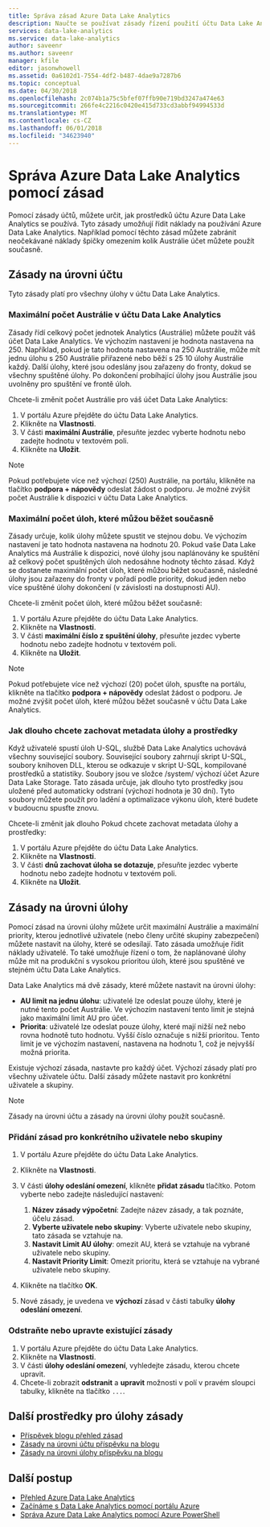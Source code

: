 ```yaml
---
title: Správa zásad Azure Data Lake Analytics
description: Naučte se používat zásady řízení použití účtu Data Lake Analytics.
services: data-lake-analytics
ms.service: data-lake-analytics
author: saveenr
ms.author: saveenr
manager: kfile
editor: jasonwhowell
ms.assetid: 0a6102d1-7554-4df2-b487-4dae9a7287b6
ms.topic: conceptual
ms.date: 04/30/2018
ms.openlocfilehash: 2c074b1a75c5bfef07ffb90e719bd3247a474e63
ms.sourcegitcommit: 266fe4c2216c0420e415d733cd3abbf94994533d
ms.translationtype: MT
ms.contentlocale: cs-CZ
ms.lasthandoff: 06/01/2018
ms.locfileid: "34623940"
---
```

# <a name="manage-azure-data-lake-analytics-using-policies"></a>Správa Azure Data Lake Analytics pomocí zásad

Pomocí zásady účtů, můžete určit, jak prostředků účtu Azure Data Lake Analytics se používá. Tyto zásady umožňují řídit náklady na používání Azure Data Lake Analytics. Například pomocí těchto zásad můžete zabránit neočekávané náklady špičky omezením kolik Austrálie účet můžete použít současně.

## <a name="account-level-policies"></a>Zásady na úrovni účtu

Tyto zásady platí pro všechny úlohy v účtu Data Lake Analytics.

### <a name="maximum-number-of-aus-in-a-data-lake-analytics-account"></a>Maximální počet Austrálie v účtu Data Lake Analytics
Zásady řídí celkový počet jednotek Analytics (Austrálie) můžete použít váš účet Data Lake Analytics. Ve výchozím nastavení je hodnota nastavena na 250. Například, pokud je tato hodnota nastavena na 250 Austrálie, může mít jednu úlohu s 250 Austrálie přiřazené nebo běží s 25 10 úlohy Austrálie každý. Další úlohy, které jsou odeslány jsou zařazeny do fronty, dokud se všechny spuštěné úlohy. Po dokončení probíhající úlohy jsou Austrálie jsou uvolněny pro spuštění ve frontě úloh.

Chcete-li změnit počet Austrálie pro váš účet Data Lake Analytics:

1. V portálu Azure přejděte do účtu Data Lake Analytics.
2. Klikněte na **Vlastnosti**.
3. V části **maximální Austrálie**, přesuňte jezdec vyberte hodnotu nebo zadejte hodnotu v textovém poli. 
4. Klikněte na **Uložit**.

> [!NOTE]
> Pokud potřebujete více než výchozí (250) Austrálie, na portálu, klikněte na tlačítko **podpora + nápovědy** odeslat žádost o podporu. Je možné zvýšit počet Austrálie k dispozici v účtu Data Lake Analytics.
>

### <a name="maximum-number-of-jobs-that-can-run-simultaneously"></a>Maximální počet úloh, které můžou běžet současně
Zásady určuje, kolik úlohy můžete spustit ve stejnou dobu. Ve výchozím nastavení je tato hodnota nastavena na hodnotu 20. Pokud vaše Data Lake Analytics má Austrálie k dispozici, nové úlohy jsou naplánovány ke spuštění až celkový počet spuštěných úloh nedosáhne hodnoty těchto zásad. Když se dostanete maximální počet úloh, které můžou běžet současně, následné úlohy jsou zařazeny do fronty v pořadí podle priority, dokud jeden nebo více spuštěné úlohy dokončení (v závislosti na dostupnosti AU).

Chcete-li změnit počet úloh, které můžou běžet současně:

1. V portálu Azure přejděte do účtu Data Lake Analytics.
2. Klikněte na **Vlastnosti**.
3. V části **maximální číslo z spuštění úlohy**, přesuňte jezdec vyberte hodnotu nebo zadejte hodnotu v textovém poli. 
4. Klikněte na **Uložit**.

> [!NOTE]
> Pokud potřebujete více než výchozí (20) počet úloh, spusťte na portálu, klikněte na tlačítko **podpora + nápovědy** odeslat žádost o podporu. Je možné zvýšit počet úloh, které můžou běžet současně v účtu Data Lake Analytics.
>

### <a name="how-long-to-keep-job-metadata-and-resources"></a>Jak dlouho chcete zachovat metadata úlohy a prostředky 
Když uživatelé spustí úloh U-SQL, službě Data Lake Analytics uchovává všechny související soubory. Související soubory zahrnují skript U-SQL, soubory knihoven DLL, kterou se odkazuje v skript U-SQL, kompilované prostředků a statistiky. Soubory jsou ve složce /system/ výchozí účet Azure Data Lake Storage. Tato zásada určuje, jak dlouho tyto prostředky jsou uložené před automaticky odstraní (výchozí hodnota je 30 dní). Tyto soubory můžete použít pro ladění a optimalizace výkonu úloh, které budete v budoucnu spusťte znovu.

Chcete-li změnit jak dlouho Pokud chcete zachovat metadata úlohy a prostředky:

1. V portálu Azure přejděte do účtu Data Lake Analytics.
2. Klikněte na **Vlastnosti**.
3. V části **dnů zachovat úloha se dotazuje**, přesuňte jezdec vyberte hodnotu nebo zadejte hodnotu v textovém poli.  
4. Klikněte na **Uložit**.

## <a name="job-level-policies"></a>Zásady na úrovni úlohy

Pomocí zásad na úrovni úlohy můžete určit maximální Austrálie a maximální priority, kterou jednotlivé uživatele (nebo členy určité skupiny zabezpečení) můžete nastavit na úlohy, které se odesílají. Tato zásada umožňuje řídit náklady uživatelé. To také umožňuje řízení o tom, že naplánované úlohy může mít na produkční s vysokou prioritou úloh, které jsou spuštěné ve stejném účtu Data Lake Analytics.

Data Lake Analytics má dvě zásady, které můžete nastavit na úrovni úlohy:

* **AU limit na jednu úlohu**: uživatelé lze odeslat pouze úlohy, které je nutné tento počet Austrálie. Ve výchozím nastavení tento limit je stejná jako maximální limit AU pro účet.
* **Priorita**: uživatelé lze odeslat pouze úlohy, které mají nižší než nebo rovna hodnotě tuto hodnotu. Vyšší číslo označuje s nižší prioritou. Tento limit je ve výchozím nastavení, nastavena na hodnotu 1, což je nejvyšší možná priorita.

Existuje výchozí zásada, nastavte pro každý účet. Výchozí zásady platí pro všechny uživatele účtu. Další zásady můžete nastavit pro konkrétní uživatele a skupiny. 

> [!NOTE]
> Zásady na úrovni účtu a zásady na úrovni úlohy použít současně.
>

### <a name="add-a-policy-for-a-specific-user-or-group"></a>Přidání zásad pro konkrétního uživatele nebo skupiny

1. V portálu Azure přejděte do účtu Data Lake Analytics.
2. Klikněte na **Vlastnosti**.
3. V části **úlohy odeslání omezení**, klikněte **přidat zásadu** tlačítko. Potom vyberte nebo zadejte následující nastavení:
    1. **Název zásady výpočetní**: Zadejte název zásady, a tak poznáte, účelu zásad.
    2. **Vyberte uživatele nebo skupiny**: Vyberte uživatele nebo skupiny, tato zásada se vztahuje na.
    3. **Nastavit Limit AU úlohy**: omezit AU, která se vztahuje na vybrané uživatele nebo skupiny.
    4. **Nastavit Priority Limit**: Omezit prioritu, která se vztahuje na vybrané uživatele nebo skupiny.

4. Klikněte na tlačítko **OK**.

5. Nové zásady, je uvedena ve **výchozí** zásad v části tabulky **úlohy odeslání omezení**. 

### <a name="delete-or-edit-an-existing-policy"></a>Odstraňte nebo upravte existující zásady

1. V portálu Azure přejděte do účtu Data Lake Analytics.
2. Klikněte na **Vlastnosti**.
3. V části **úlohy odeslání omezení**, vyhledejte zásadu, kterou chcete upravit.
4.  Chcete-li zobrazit **odstranit** a **upravit** možnosti v polí v pravém sloupci tabulky, klikněte na tlačítko `...`.

## <a name="additional-resources-for-job-policies"></a>Další prostředky pro úlohy zásady
* [Příspěvek blogu přehled zásad](https://blogs.msdn.microsoft.com/azuredatalake/2017/06/08/managing-your-azure-data-lake-analytics-compute-resources-overview/)
* [Zásady na úrovni účtu příspěvku na blogu](https://blogs.msdn.microsoft.com/azuredatalake/2017/06/08/managing-your-azure-data-lake-analytics-compute-resources-account-level-policy/)
* [Zásady na úrovni úlohy příspěvku na blogu](https://blogs.msdn.microsoft.com/azuredatalake/2017/06/08/managing-your-azure-data-lake-analytics-compute-resources-job-level-policy/)

## <a name="next-steps"></a>Další postup

* [Přehled Azure Data Lake Analytics](data-lake-analytics-overview.md)
* [Začínáme s Data Lake Analytics pomocí portálu Azure](data-lake-analytics-get-started-portal.md)
* [Správa Azure Data Lake Analytics pomocí Azure PowerShell](data-lake-analytics-manage-use-powershell.md)

